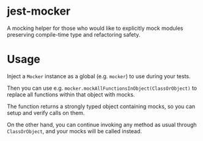 # jest-mocker

A mocking helper for those who would like to explicitly mock modules preserving compile-time type and refactoring safety.

# Usage

Inject a `Mocker` instance as a global (e.g. `mocker`) to use during your tests.

Then you can use e.g. `mocker.mockAllFunctionsInObject(ClassOrObject)` to replace all functions
within that object with mocks.

The function returns a strongly typed object containing mocks, so you can setup and verify calls on them.

On the other hand, you can continue invoking any method as usual through `ClassOrObject`, and your mocks will be called instead.